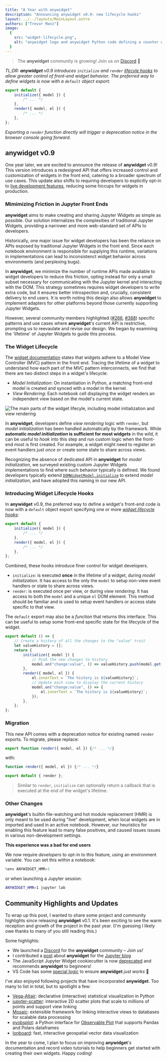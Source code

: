 ```yaml
---
title: "A Year with anywidget"
description: "Announcing anywidget v0.9: new lifecycle hooks"
layout: ../../layouts/MainLayout.astro
authors: ["Trevor Manz"]
image:
  {
    src: "widget-lifecycle.png",
    alt: "anywidget logo and anywidget Python code defining a counter widget",
  }
---
```


> The **anywidget** community is growing! Join us on
> [Discord](https://discord.gg/W5h4vPMbDQ) 🐣

_TL;DR: **anywidget** v0.9 introduces `initialize` and `render`
<a class="underline" href="#introducing-widget-lifecycle-hooks">lifecyle
hooks</a> to allow greater control of front-end widget behavior_. _The preferred
way to define widgets is now with a `default` object export:_

```js
export default {
	initialize({ model }) {
		/* ... */
	},
	render({ model, el }) {
		/* ... */
	},
};
```

_Exporting a `render` function directly will trigger a deprecation notice in the
browser console going forward._

## anywidget v0.9

One year later, we are excited to announce the release of **anywidget** v0.9!
This version introduces a redesigned API that offers increased control and
customization of widgets in the front end, catering to a broader spectrum of use
cases. This update also shifts to requiring developers to explicitly opt-in to
[live development features](/blog/anywidget-02#native-hot-module-replacement-hmr),
reducing some hiccups for widgets in production.

### Mimimizing Friction in Jupyter Front Ends

**anywidget** aims to make creating and sharing Jupyter Widgets as simple as
possible. Our solution internalizes the complexities of traditional Jupyter
Widgets, providing a narrower and more web-standard set of APIs to developers.

Historically, one major issue for widget developers has been the reliance on
APIs exposed by traditional Jupyter Widgets in the front end. Since each
notebook environment is responsible for supplying this runtime, variations in
implementations can lead to inconsistenct widget behavior across environments
(and perplexing bugs).

In **anywidget**, we minimize the number of runtime APIs made available to
widget developers to reduce this friction, opting instead for only a small
subset necessary for communicating with the Jupyter kernel and interacting with
the DOM. This strategy sometimes requires widget developers to write extra code,
but it ensures better introspection and, crucially, consistent delivery to end
users. It is worth noting this design also allows **anywidget** to implement
adapters for other platforms beyond those currently supporting Jupyter Widgets.

However, several community members highlighted
([#266](https://github.com/manzt/anywidget/issues/266),
[#388](https://github.com/manzt/anywidget/issues/388)) specific patterns and use
cases where **anywidget**'s current API is restrictive, prompting us to
reevaulate and revise our design. We began by examining the 'lifetime' of
Jupyter Widgets to guide this process.

### The Widget Lifecycle

The
[widget documentation](https://ipywidgets.readthedocs.io/en/8.1.2/examples/Widget%20Low%20Level.html#models-and-views)
states that widgets adhere to a Model View Controller (MVC) pattern in the front
end. Tracing the lifetime of a widget to understand how each part of the MVC
pattern interconnects, we find that there are two distinct steps in a widget's
lifecycle:

- _Model Initialization_: On instantiation in Python, a matching front-end model
  is created and synced with a model in the kernel.
- _View Rendering_: Each notebook cell displaying the widget renders an
  independent view based on the model's current state.

![The main parts of the widget lifecyle, including model initialization and view rendering](/widget-lifecycle.png)

In **anywidget**, developers define _view rendering_ logic with `render`, but
_model initialization_ has been handled automatically by the framework. While
**automatic _model initialization_ is sufficient for most widgets** in the wild,
it can be useful to _hook_ into this step and run custom logic when the
front-end most is first created. For example, a widget might need to register an
event handlers just _once_ or create some state to share across views.

Recognizing the absence of dedicated API in **anywidget** for _model
initialization_, we surveyed existing custom Jupyter Widgets implementations to
find where such behavior typically is defined. We found developers typically
extend
[`DOMWidgetModel.initialize`](https://github.com/jupyter-widgets/ipywidgets/blob/b2531796d414b0970f18050d6819d932417b9953/packages/base/src/widget.ts#L150)
to extend _model initialization_, and have adopted this naming in our new API.

### Introducing Widget Lifecycle Hooks

In **anywidget** v0.9, the preferred way to define a widget's front-end code is
now with a `default` object export specifying one or more <u> _widget lifecycle
hooks_</u>:

```js
export default {
	initialize({ model }) {
		/* ... */
	},
	render({ model, el }) {
		/* ... */
	},
};
```

Combined, these hooks introduce finer control for widget developers.

- `initialize`: is executed **once** in the lifetime of a widget, during _model
  initialization_. It has access to the only the `model` to setup non-view event
  handlers or state to share across views.
- `render`: is executed once per view, or during _view rendering_. It has access
  to both the `model` and a unique `el` DOM element. This method should be
  familiar and is used to setup event handlers or access state specific to that
  view.

The `default` export may also be a _function_ that returns this interface. This
can be useful to setup some front-end specific state for the lifecycle of the
widget.

```js
export default () => {
	// Create a history of all the changes to the "value" trait
	let valueHistory = [];
	return {
		initialize({ model }) {
			// Push the new changes to history
			model.on("change:value", () => valueHistory.push(model.get("value")));
		},
		render({ model, el }) {
			el.innerText = `The history is ${valueHistory}`;
			// Update each view to display the current history
			model.on("change:value", () => {
				el.innerText = `The history is ${valueHistory}`;
			});
		},
	};
};
```

### Migration

This new API comes with a deprecation notice for existing named `render`
exports. To migrate, please replace:

```js
export function render({ model, el }) {/* ... */}
```

with:

```js
function render({ model, el }) {/* ... */}

export default { render };
```

> Similar to `render`, `initialize` can optionally return a callback that is
> executed at the end of the widget's lifetime.

### Other Changes

**anywidget**'s builtin file-watching and hot module replacement (HMR) is only
meant to be used during "live" development, when local widgets are in imported
and used in an active notebook. However, our heuristics for enabling this
feature lead to many false positives, and caused issues issues in various
non-development settings.

**This experience was a bad for end users**

We now require _developers_ to opt-in to this feature, using an environment
variable. You can set this within a notebook:

```python
%env ANYWIDGET_HMR=1
```

or when launching a Jupyter session:

```sh
ANYWIDGET_HMR=1 jupyter lab
```

## Community Highlights and Updates

To wrap up this post, I wanted to share some project and community highlights
since releasing **anywidget** v0.1. It's been exciting to see the warm reception
and growth of the project in the past year. (I'm guessing I likely owe thanks to
many of you still reading this.)

Some highlights:

- We launched a [Discord](https://discord.gg/W5h4vPMbDQ) for the **anywidget**
  community – _Join us!_
- I contributed a
  [post](https://blog.jupyter.org/anywidget-jupyter-widgets-made-easy-164eb2eae102)
  about **anywidget** for the [Jupyter blog](https://blog.jupyter.org/)
- The JavaScript Jupyter Widget cookiecutter is now
  [deprecated](https://github.com/jupyter-widgets/widget-cookiecutter) and
  recommends **anywidget** to beginners!
- VS Code has some
  [special logic](https://github.com/microsoft/vscode-jupyter/pulls?q=is%3Apr+sort%3Aupdated-desc+anywidget)
  to ensure **anywidget** _just works_ 🫠

I've also enjoyed following projects that have incorporated **anywidget**. Too
many to list in total, but to spotlight a few:

- [Vega-Altair](https://github.com/altair-viz/altair): declarative (interactive)
  statistical visualization in Python
- [jupyter-scatter](https://github.com/flekschas/jupyter-scatter): interactive
  2D scatter plots that scale to millions of points and support view linking
- [Mosaic](https://github.com/uwdata/mosaic): extensible framework for linking
  interactive views to databases for scalable data processing
- [pyobsplot](https://github.com/juba/pyobsplot): a Python interface for
  [Observable Plot](https://observablehq.com/plot/) that supports Pandas and
  Polars dataframes
- [lonboard](https://github.com/developmentseed/lonboard): fast, interactive
  geospatial vector data visualization

In the year to come, I plan to focus on improving **anywidget**'s documentation
and record video tutorials to help beginners get started with creating their own
widgets. Happy coding!
